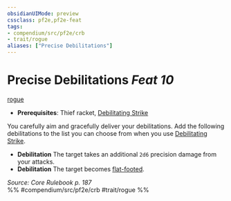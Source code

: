 ```yaml
---
obsidianUIMode: preview
cssclass: pf2e,pf2e-feat
tags:
- compendium/src/pf2e/crb
- trait/rogue
aliases: ["Precise Debilitations"]
---
```

# Precise Debilitations  *Feat 10*  
[rogue](Reference/Rules/Traits/rogue.md "Rogue Class Trait")  

- **Prerequisites**: Thief racket, [Debilitating Strike](debilitating-strike.md)

You carefully aim and gracefully deliver your debilitations. Add the following debilitations to the list you can choose from when you use [Debilitating Strike](debilitating-strike.md).

- **Debilitation** The target takes an additional `2d6` precision damage from your attacks.
- **Debilitation** The target becomes [flat-footed](conditions.md#Flat-footed).

*Source: Core Rulebook p. 187*  
%% #compendium/src/pf2e/crb #trait/rogue %%